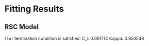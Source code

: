 # Fitting Results #
## RSC Model ##
`ftol` termination condition is satisfied.
C_i:   0.001714
Kappa: 0.950548
